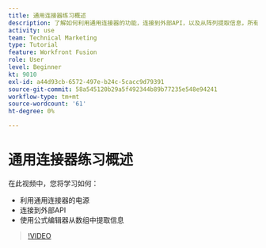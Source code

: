 ```yaml
---
title: 通用连接器练习概述
description: 了解如何利用通用连接器的功能，连接到外部API，以及从阵列提取信息，所有这些操作均位于 [!DNL Adobe Workfront Fusion].
activity: use
team: Technical Marketing
type: Tutorial
feature: Workfront Fusion
role: User
level: Beginner
kt: 9010
exl-id: a44d93cb-6572-497e-b24c-5cacc9d79391
source-git-commit: 58a545120b29a5f492344b89b77235e548e94241
workflow-type: tm+mt
source-wordcount: '61'
ht-degree: 0%

---
```


# 通用连接器练习概述

在此视频中，您将学习如何：

* 利用通用连接器的电源
* 连接到外部API
* 使用公式编辑器从数组中提取信息

>[!VIDEO](https://video.tv.adobe.com/v/335269/?quality=12)
